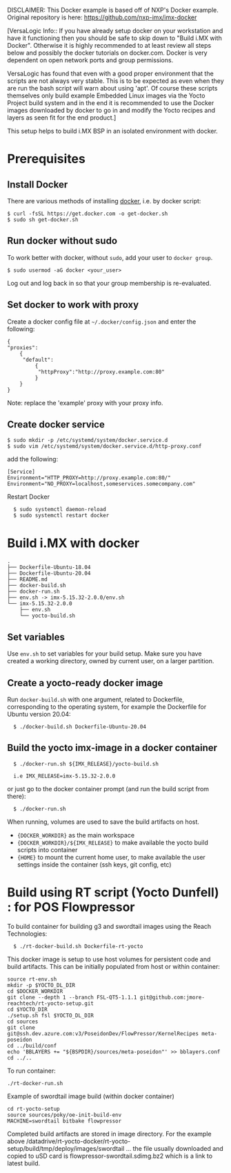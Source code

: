 DISCLAIMER: This Docker example is based off of NXP's Docker example. Original repository is here:
https://github.com/nxp-imx/imx-docker

[VersaLogic Info:: If you have already setup docker on your workstation and have it functioning
 then you should be safe to skip down to "Build i.MX with Docker". 
Otherwise it is highly recommended to at least review all steps below and possibly the docker
tutorials on docker.com. Docker is very dependent on open network ports and group permissions.

VersaLogic has found that even with a good proper environment that the scripts are not always 
very stable. This is to be expected as even when they are run the bash script
will warn about using 'apt'. Of course these scripts themselves only build example
Embedded Linux images via the Yocto Project build system and in the end it is recommended to
use the Docker images downloaded by docker to go in and modify the Yocto recipes and layers as
seen fit for the end product.]


This setup helps to build i.MX BSP in an isolated environment with docker.

Prerequisites
=============

Install Docker
--------------

There are various methods of installing [docker], i.e. by docker script:
  ```{.sh}
  $ curl -fsSL https://get.docker.com -o get-docker.sh
  $ sudo sh get-docker.sh
  ```

Run docker without sudo
-----------------------

To work better with docker, without `sudo`, add your user to `docker group`.
  ```{.sh}
  $ sudo usermod -aG docker <your_user>
  ```

Log out and log back in so that your group membership is re-evaluated.

Set docker to work with proxy
-----------------------------

Create a docker config file at `~/.docker/config.json` and enter the following:

```{.sh}
{
"proxies":
    {
     "default":
         {
          "httpProxy":"http://proxy.example.com:80"
         }
    }
}
```
Note: replace the 'example' proxy with your proxy info.

Create docker service
---------------------
  ```{.sh}
  $ sudo mkdir -p /etc/systemd/system/docker.service.d
  $ sudo vim /etc/systemd/system/docker.service.d/http-proxy.conf
  ```

add the following:

```{.sh}
[Service]
Environment="HTTP_PROXY=http://proxy.example.com:80/"
Environment="NO_PROXY=localhost,someservices.somecompany.com"
```

Restart Docker

```{.sh}
  $ sudo systemctl daemon-reload
  $ sudo systemctl restart docker
```

Build i.MX with docker
======================
```{.sh}
.
├── Dockerfile-Ubuntu-18.04
├── Dockerfile-Ubuntu-20.04
├── README.md
├── docker-build.sh
├── docker-run.sh
├── env.sh -> imx-5.15.32-2.0.0/env.sh
└── imx-5.15.32-2.0.0
    ├── env.sh
    └── yocto-build.sh
```

Set variables
-------------

Use `env.sh` to set variables for your build setup. Make sure you have 
created a working directory, owned by current user, on a larger partition.

Create a yocto-ready docker image
---------------------------------

Run `docker-build.sh` with one argument, related to Dockerfile, corresponding 
to the operating system, for example the Dockerfile for Ubuntu version 20.04:

```{.sh}
  $ ./docker-build.sh Dockerfile-Ubuntu-20.04
```

Build the yocto imx-image in a docker container
-----------------------------------------------

```{.sh}
  $ ./docker-run.sh ${IMX_RELEASE}/yocto-build.sh

  i.e IMX_RELEASE=imx-5.15.32-2.0.0
```

or just go to the docker container prompt (and run the build script from there):

```{.sh}
  $ ./docker-run.sh
```

When running, volumes are used to save the build artifacts on host.
  - `{DOCKER_WORKDIR}` as the main workspace
  - `{DOCKER_WORKDIR}/${IMX_RELEASE}` to make available the yocto build scripts 
    into container
  - `{HOME}` to mount the current home user, to make available the user 
    settings inside the container (ssh keys, git config, etc)

Build using RT script (Yocto Dunfell) : for POS Flowpressor
=====================================

To build container for building g3 and swordtail images using the Reach Technologies:

```{.sh}
  $ ./rt-docker-build.sh Dockerfile-rt-yocto
```

This docker image is setup to use host volumes for persistent code and build artifacts. This can be initially populated from host or within container:

```{.sh}
source rt-env.sh
mkdir -p $YOCTO_DL_DIR
cd $DOCKER_WORKDIR
git clone --depth 1 --branch FSL-QT5-1.1.1 git@github.com:jmore-reachtech/rt-yocto-setup.git
cd $YOCTO_DIR
./setup.sh fsl $YOCTO_DL_DIR
cd sources
git clone git@ssh.dev.azure.com:v3/PoseidonDev/FlowPressor/KernelRecipes meta-poseidon
cd ../build/conf
echo 'BBLAYERS += "${BSPDIR}/sources/meta-poseidon"' >> bblayers.conf
cd ../..
```

To run container:

```{.sh}
./rt-docker-run.sh
```

Example of swordtail image build (within docker container)

```{.sh}
cd rt-yocto-setup
source sources/poky/oe-init-build-env
MACHINE=swordtail bitbake flowpressor
```

Completed build artifacts are stored in image directory. For the example above /datadrive/rt-yocto-docker/rt-yocto-setup/build/tmp/deploy/images/swordtail ... the file usually downloaded and copied to uSD card is flowpressor-swordtail.sdimg.bz2 which is a link to latest build.


[docker]: https://docs.docker.com/engine/install/ubuntu/ "DockerInstall/Ubuntu"
